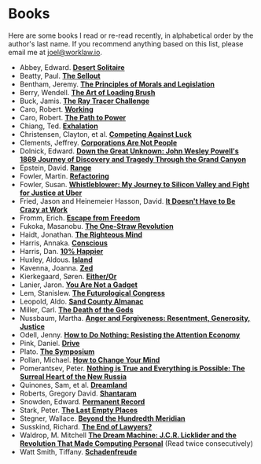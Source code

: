 # Books

Here are some books I read or re-read recently, in alphabetical order by the author's last name. If you recommend anything based on this list, please email me at <joel@worklaw.io>.

- Abbey, Edward. **[Desert Solitaire](https://www.goodreads.com/book/show/214614.Desert_Solitaire?from_search=true&from_srp=true&qid=H18tHxHWBY&rank=1)**
- Beatty, Paul. **[The Sellout](https://www.goodreads.com/book/show/22237161-the-sellout?from_search=true&from_srp=true&qid=VeeEOk2puU&rank=1)**
- Bentham, Jeremy. **[The Principles of Morals and Legislation](https://www.goodreads.com/book/show/318365.The_Principles_of_Morals_and_Legislation?from_search=true&from_srp=true&qid=SD3FBuaQUH&rank=2)**
- Berry, Wendell. **[The Art of Loading Brush](https://www.goodreads.com/book/show/34773499-the-art-of-loading-brush?ac=1&from_search=true&qid=xp9s70OcMi&rank=1)**
- Buck, Jamis. **[The Ray Tracer Challenge](https://www.goodreads.com/book/show/39933047-the-ray-tracer-challenge?ac=1&from_search=true&qid=ankv3auqdO&rank=1)**
- Caro, Robert. **[Working](https://www.goodreads.com/book/show/43205240-working?from_search=true&from_srp=true&qid=W10isbTyHI&rank=1)**
- Caro, Robert. **[The Path to Power](https://www.goodreads.com/book/show/86524.The_Path_to_Power?from_search=true&from_srp=true&qid=TtlZ04RYZc&rank=1)**
- Chiang, Ted. **[Exhalation](https://www.goodreads.com/book/show/41160292-exhalation?ac=1&from_search=true&qid=ComaMqUGjQ&rank=1)**
- Christensen, Clayton, et al. **[Competing Against Luck](https://www.goodreads.com/book/show/28820024-competing-against-luck?ac=1&from_search=true&qid=tZFBvhgfvc&rank=1)**
- Clements, Jeffrey. **[Corporations Are Not People](https://www.goodreads.com/book/show/12026163-corporations-are-not-people?ac=1&from_search=true&qid=sFlM2PP8EL&rank=1)**
- Dolnick, Edward. **[Down the Great Unknown: John Wesley Powell's 1869 Journey of Discovery and Tragedy Through the Grand Canyon](https://www.goodreads.com/book/show/438097.Down_the_Great_Unknown)**
- Epstein, David. **[Range](https://www.goodreads.com/book/show/41795733-range?ac=1&from_search=true&qid=srwnCxKObW&rank=1)**
- Fowler, Martin. **[Refactoring](https://www.goodreads.com/book/show/44936.Refactoring?ac=1&from_search=true&qid=IwwQtv2EuQ&rank=1)**
- Fowler, Susan. **[Whistleblower: My Journey to Silicon Valley and Fight for Justice at Uber](https://www.goodreads.com/book/show/51117957-whistleblower?ac=1&from_search=true&qid=SRn86RtHtJ&rank=1)**
- Fried, Jason and Heinemeier Hasson, David. **[It Doesn't Have to Be Crazy at Work](https://www.goodreads.com/book/show/38900866-it-doesn-t-have-to-be-crazy-at-work?from_search=true&from_srp=true&qid=zb09k9Fuue&rank=1)**
- Fromm, Erich. **[Escape from Freedom](https://www.goodreads.com/book/show/25491.Escape_from_Freedom?ac=1&from_search=true&qid=fa1nlYC6Wo&rank=1)**
- Fukoka, Masanobu. **[The One-Straw Revolution](https://www.goodreads.com/book/show/976905.The_One_Straw_Revolution?ac=1&from_search=true&qid=qAPutFAbCn&rank=1)**
- Haidt, Jonathan. **[The Righteous Mind](https://www.goodreads.com/book/show/11324722-the-righteous-mind?ac=1&from_search=true&qid=eGg0dqpml9&rank=1)**
- Harris, Annaka. **[Conscious](https://www.goodreads.com/book/show/41571759-conscious?from_search=true&from_srp=true&qid=9DhRBz3mnH&rank=1)**
- Harris, Dan. **[10% Happier](https://www.goodreads.com/book/show/18505796-10-happier?from_search=true&from_srp=true&qid=7e29oR2jBJ&rank=1)**
- Huxley, Aldous. **[Island](https://www.goodreads.com/book/show/5130.Island?from_search=true&from_srp=true&qid=qqYdu0njnk&rank=1)**
- Kavenna, Joanna. **[Zed](https://www.goodreads.com/book/show/44451519-zed?ac=1&from_search=true&qid=bBDiNEo670&rank=2)**
- Kierkegaard, Søren. **[Either/Or](https://www.goodreads.com/book/show/24970.Either_Or?ac=1&from_search=true&qid=3B1enDuBZn&rank=1)**
- Lanier, Jaron. **[You Are Not a Gadget](https://www.goodreads.com/book/show/6683549-you-are-not-a-gadget?ac=1&from_search=true&qid=qdP6sjTqVu&rank=1)**
- Lem, Stanislew. **[The Futurological Congress](https://www.goodreads.com/book/show/733473.The_Futurological_Congress?from_search=true&from_srp=true&qid=yQjZOOS0uN&rank=1)**
- Leopold, Aldo. **[Sand County Almanac](https://www.goodreads.com/book/show/210404.A_Sand_County_Almanac_and_Sketches_Here_and_There?ac=1&from_search=true&qid=vFhcvkq0Lu&rank=1)**
- Miller, Carl. **[The Death of the Gods](https://www.goodreads.com/book/show/40504262-the-death-of-the-gods?ac=1&from_search=true&qid=V4iow7WeI1&rank=2)**
- Nussbaum, Martha. **[Anger and Forgiveness: Resentment, Generosity, Justice](https://www.goodreads.com/book/show/26721206-anger-and-forgiveness?ac=1&from_search=true&qid=UAMFtoqgvD&rank=1)**
- Odell, Jenny. **[How to Do Nothing: Resisting the Attention Economy](https://www.goodreads.com/book/show/42771901-how-to-do-nothing?from_search=true&from_srp=true&qid=0mn9H0iE9M&rank=1)**
- Pink, Daniel. **[Drive](https://www.goodreads.com/book/show/6452796-drive?ac=1&from_search=true&qid=PJhYnTbaSr&rank=1)**
- Plato. **[The Symposium](https://www.goodreads.com/book/show/81779.The_Symposium?ac=1&from_search=true&qid=QEyggxLiRy&rank=1)**
- Pollan, Michael. **[How to Change Your Mind](https://www.goodreads.com/book/show/36613747-how-to-change-your-mind?from_search=true&from_srp=true&qid=NoInrZEjE4&rank=1)**
- Pomerantsev, Peter. **[Nothing is True and Everything is Possible: The Surreal Heart of the New Russia](https://www.goodreads.com/book/show/21413849-nothing-is-true-and-everything-is-possible?from_search=true&from_srp=true&qid=pKJ6D0pKtv&rank=1)**
- Quinones, Sam, et al. **[Dreamland](https://www.goodreads.com/book/show/22529381-dreamland?from_search=true&from_srp=true&qid=Om2zLL9weG&rank=2)**
- Roberts, Gregory David. **[Shantaram](https://www.goodreads.com/book/show/33600.Shantaram?ac=1&from_search=true&qid=lSGnlwdNxU&rank=1)**
- Snowden, Edward. **[Permanent Record](https://www.goodreads.com/book/show/46223297-permanent-record?ac=1&from_search=true&qid=ADse5jmeU8&rank=1)**
- Stark, Peter. **[The Last Empty Places](https://www.goodreads.com/book/show/8341938-the-last-empty-places?ac=1&from_search=true&qid=CaoKWH47Qq&rank=1)**
- Stegner, Wallace. **[Beyond the Hundredth Meridian](https://www.goodreads.com/book/show/10802.Beyond_the_Hundredth_Meridian?from_search=true&from_srp=true&qid=vWKJ8s0JlT&rank=1)**
- Susskind, Richard. **[The End of Lawyers?](https://www.goodreads.com/book/show/3075321-the-end-of-lawyers?ac=1&from_search=true&qid=BxlcHk8lcD&rank=1)**
- Waldrop, M. Mitchell **[The Dream Machine: J.C.R. Licklider and the Revolution That Made Computing Personal](https://www.goodreads.com/book/show/722412.The_Dream_Machine?ac=1&from_search=true&qid=kzJKSZCf0w&rank=1)** (Read twice consecutively)
- Watt Smith, Tiffany. **[Schadenfreude](https://www.goodreads.com/book/show/39088528-schadenfreude?ac=1&from_search=true&qid=XlevZ82HHJ&rank=1)**
